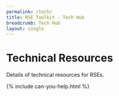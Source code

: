 ```yaml
---
permalink: /tech/
title: RSE Toolkit - Tech Hub
breadcrumb: Tech Hub
layout: single
---
```


# Technical Resources

Details of technical resources for RSEs.

{% include can-you-help.html %}